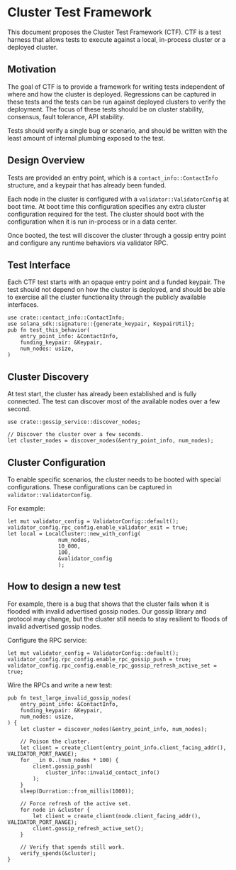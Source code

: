 # Cluster Test Framework

This document proposes the Cluster Test Framework \(CTF\). CTF is a test harness that allows tests to execute against a local, in-process cluster or a deployed cluster.

## Motivation

The goal of CTF is to provide a framework for writing tests independent of where and how the cluster is deployed. Regressions can be captured in these tests and the tests can be run against deployed clusters to verify the deployment. The focus of these tests should be on cluster stability, consensus, fault tolerance, API stability.

Tests should verify a single bug or scenario, and should be written with the least amount of internal plumbing exposed to the test.

## Design Overview

Tests are provided an entry point, which is a `contact_info::ContactInfo` structure, and a keypair that has already been funded.

Each node in the cluster is configured with a `validator::ValidatorConfig` at boot time. At boot time this configuration specifies any extra cluster configuration required for the test. The cluster should boot with the configuration when it is run in-process or in a data center.

Once booted, the test will discover the cluster through a gossip entry point and configure any runtime behaviors via validator RPC.

## Test Interface

Each CTF test starts with an opaque entry point and a funded keypair. The test should not depend on how the cluster is deployed, and should be able to exercise all the cluster functionality through the publicly available interfaces.

```text
use crate::contact_info::ContactInfo;
use solana_sdk::signature::{generate_keypair, KeypairUtil};
pub fn test_this_behavior(
    entry_point_info: &ContactInfo,
    funding_keypair: &Keypair,
    num_nodes: usize,
)
```

## Cluster Discovery

At test start, the cluster has already been established and is fully connected. The test can discover most of the available nodes over a few second.

```text
use crate::gossip_service::discover_nodes;

// Discover the cluster over a few seconds.
let cluster_nodes = discover_nodes(&entry_point_info, num_nodes);
```

## Cluster Configuration

To enable specific scenarios, the cluster needs to be booted with special configurations. These configurations can be captured in `validator::ValidatorConfig`.

For example:

```text
let mut validator_config = ValidatorConfig::default();
validator_config.rpc_config.enable_validator_exit = true;
let local = LocalCluster::new_with_config(
                num_nodes,
                10_000,
                100,
                &validator_config
                );
```

## How to design a new test

For example, there is a bug that shows that the cluster fails when it is flooded with invalid advertised gossip nodes. Our gossip library and protocol may change, but the cluster still needs to stay resilient to floods of invalid advertised gossip nodes.

Configure the RPC service:

```text
let mut validator_config = ValidatorConfig::default();
validator_config.rpc_config.enable_rpc_gossip_push = true;
validator_config.rpc_config.enable_rpc_gossip_refresh_active_set = true;
```

Wire the RPCs and write a new test:

```text
pub fn test_large_invalid_gossip_nodes(
    entry_point_info: &ContactInfo,
    funding_keypair: &Keypair,
    num_nodes: usize,
) {
    let cluster = discover_nodes(&entry_point_info, num_nodes);

    // Poison the cluster.
    let client = create_client(entry_point_info.client_facing_addr(), VALIDATOR_PORT_RANGE);
    for _ in 0..(num_nodes * 100) {
        client.gossip_push(
            cluster_info::invalid_contact_info()
        );
    }
    sleep(Durration::from_millis(1000));

    // Force refresh of the active set.
    for node in &cluster {
        let client = create_client(node.client_facing_addr(), VALIDATOR_PORT_RANGE);
        client.gossip_refresh_active_set();
    }

    // Verify that spends still work.
    verify_spends(&cluster);
}
```

